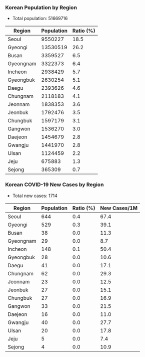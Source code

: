 ### Korean Population by Region

- Total population: 51669716

| Region    | Population | Ratio (%) |
| --------- | ---------- | --------- |
| Seoul     | 9550227    | 18.5      |
| Gyeongi   | 13530519   | 26.2      |
| Busan     | 3359527    | 6.5       |
| Gyeongnam | 3322373    | 6.4       |
| Incheon   | 2938429    | 5.7       |
| Gyeongbuk | 2630254    | 5.1       |
| Daegu     | 2393626    | 4.6       |
| Chungnam  | 2118183    | 4.1       |
| Jeonnam   | 1838353    | 3.6       |
| Jeonbuk   | 1792476    | 3.5       |
| Chungbuk  | 1597179    | 3.1       |
| Gangwon   | 1536270    | 3.0       |
| Daejeon   | 1454679    | 2.8       |
| Gwangju   | 1441970    | 2.8       |
| Ulsan     | 1124459    | 2.2       |
| Jeju      | 675883     | 1.3       |
| Sejong    | 365309     | 0.7       |

### Korean COVID-19 New Cases by Region

- Total new cases: 1714

| Region    | Population | Ratio (%) | New Cases/1M |
| --------- | ---------- | --------- | ------------ |
| Seoul     | 644        | 0.4       | 67.4         |
| Gyeongi   | 529        | 0.3       | 39.1         |
| Busan     | 38         | 0.0       | 11.3         |
| Gyeongnam | 29         | 0.0       | 8.7          |
| Incheon   | 148        | 0.1       | 50.4         |
| Gyeongbuk | 28         | 0.0       | 10.6         |
| Daegu     | 41         | 0.0       | 17.1         |
| Chungnam  | 62         | 0.0       | 29.3         |
| Jeonnam   | 23         | 0.0       | 12.5         |
| Jeonbuk   | 27         | 0.0       | 15.1         |
| Chungbuk  | 27         | 0.0       | 16.9         |
| Gangwon   | 33         | 0.0       | 21.5         |
| Daejeon   | 16         | 0.0       | 11.0         |
| Gwangju   | 40         | 0.0       | 27.7         |
| Ulsan     | 20         | 0.0       | 17.8         |
| Jeju      | 5          | 0.0       | 7.4          |
| Sejong    | 4          | 0.0       | 10.9         |
